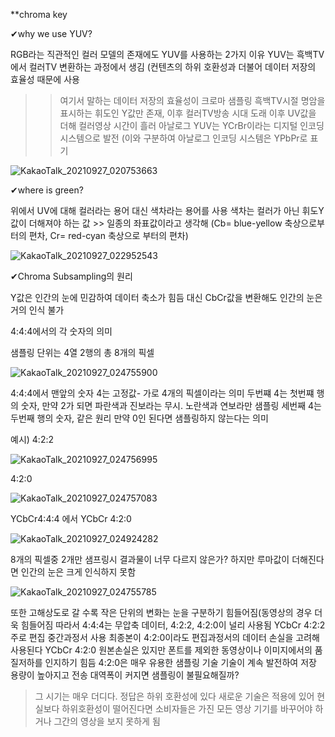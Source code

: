 **chroma key 


✔why we use YUV?

RGB라는 직관적인 컬러 모델의 존재에도 YUV를 사용하는 2가지 이유 
YUV는 흑백TV에서 컬러TV 변환하는 과정에서 생김 (컨텐츠의 하위 호환성과 더불어 데이터 저장의 효율성 때문에 사용 
>> 여기서 말하는 데이터 저장의 효율성이 크로마 샘플링 
흑백TV시절 명암을 표시하는 휘도인 Y값만 존재, 이후 컬러TV방송 시대 도래 이후 UV값을 더해 컬러영상 
시간이 흘러 아날로그 YUV는 YCrBr이라는 디지털 인코딩 시스템으로 발전 (이와 구분하여 아날로그 인코딩 시스템은 YPbPr로 표기 

![KakaoTalk_20210927_020753663](https://user-images.githubusercontent.com/90597861/134846445-f3cc32a7-d669-48e0-b0d8-5e702da90e08.jpg)

✔where is green? 

위에서 UV에 대해 컬러라는 용어 대신 색차라는 용어를 사용 
색차는 컬러가 아닌 휘도Y값이 더해져야 하는 값 >> 일종의 좌표값이라고 생각해 (Cb= blue-yellow 축상으로부터의 편차, Cr= red-cyan 축상으로 부터의 편차) 

![KakaoTalk_20210927_022952543](https://user-images.githubusercontent.com/90597861/134846646-550297c9-bb1f-4fe3-96c0-f84944e50fcb.jpg)

✔Chroma Subsampling의 원리 

Y값은 인간의 눈에 민감하여 데이터 축소가 힘듬 
대신 CbCr값을 변환해도 인간의 눈은 거의 인식 불가 

4:4:4에서의 각 숫자의 의미 

샘플링 단위는 4열 2행의 총 8개의 픽셀 

![KakaoTalk_20210927_024755900](https://user-images.githubusercontent.com/90597861/134849164-279bf63b-bd65-403d-a5e5-eb2ab76d1264.jpg)

4:4:4에서 
맨앞의 숫자 4는 고정값- 가로 4개의 픽셀이라는 의미 
두번쨰 4는 첫번쨰 행의 숫자, 만약 2가 되면 파란색과 진보라는 무시. 노란색과 연보라만 샘플링 
세번째 4는 두번째 행의 숫자, 같은 원리 
만약 0인 된다면 샘플링하지 않는다는 의미 

예시) 4:2:2

![KakaoTalk_20210927_024756995](https://user-images.githubusercontent.com/90597861/134849498-5f83423c-664c-45dc-8644-4528d69c4c2f.jpg)

4:2:0

![KakaoTalk_20210927_024757083](https://user-images.githubusercontent.com/90597861/134849516-3da1b07f-f8dd-4fb8-8b81-9ef19e90a886.jpg)

YCbCr4:4:4 에서 YCbCr 4:2:0

![KakaoTalk_20210927_024924282](https://user-images.githubusercontent.com/90597861/134849575-d776ffff-3e70-4587-ae9d-4e5e434fba2f.jpg)

8개의 픽셀중 2개만 샘프링시 결과물이 너무 다르지 않은가? 
하지만 루마값이 더해진다면 인간의 눈은 크게 인식하지 못함 

![KakaoTalk_20210927_024755785](https://user-images.githubusercontent.com/90597861/134849720-818bc616-7263-4bda-a691-d97f6eac0f98.jpg)

또한 고해상도로 갈 수록 작은 단위의 변화는 눈을 구분하기 힘들어짐(동영상의 경우 더욱 힘들어짐
따라서 4:4:4는 무압축 데이터, 4:2:2, 4:2:0이 널리 사용됨 
YCbCr 4:2:2 
주로 편집 중간과정서 사용 최종본이 4:2:0이라도 편집과정서의 데이터 손실을 고려해 사용된다 
YCbCr 4:2:0 
원본손실은 있지만 폰트를 제외한 동영상이나 이미지에서의 품질저하를 인지하기 힘듬 
4:2:0은 매우 유용한 샘플링 기술 
기술이 계속 발전하여 저장 용량이 높아지고 전송 대역폭이 커지면 샘플링이 불필요해질까? 
>그 시기는 매우 더디다. 정답은 하위 호환성에 있다 
>새로운 기술은 적용에 있어 현실보다 하위호환성이 떨어진다면 소비자들은 가진 모든 영상 기기를 바꾸어야 하거나 그간의 영상을 보지 못하게 됨 
